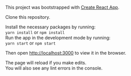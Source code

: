 This project was bootstrapped with [Create React App](https://github.com/facebookincubator/create-react-app).

Clone this repository.

Install the necessary packages by running:<br>
`yarn install` or `npm install`<br>
Run the app in the development mode by running:<br>
`yarn start` or `npm start`

Then open [http://localhost:3000](http://localhost:3000) to view it in the browser.

The page will reload if you make edits.<br>
You will also see any lint errors in the console.
